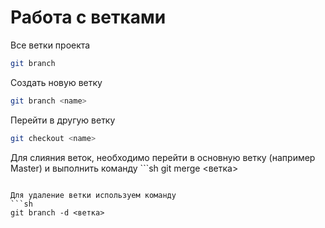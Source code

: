 # Работа с ветками

Все ветки проекта
```sh
git branch
```

Создать новую ветку
```sh
git branch <name>
```

Перейти в другую ветку
```sh
git checkout <name>
```

Для слияния веток, необходимо перейти в основную ветку (например Master) и выполнить команду ```sh
git merge <ветка>
```

Для удаление ветки используем команду 
```sh
git branch -d <ветка>
```
